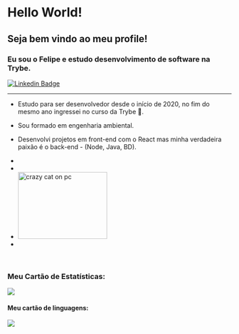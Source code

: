 # Hello World!

## Seja bem vindo ao meu profile! 

### Eu sou o Felipe e estudo desenvolvimento de software na Trybe.

[![Linkedin Badge](https://img.shields.io/badge/-LinkedIn-blue?style=flat-square&logo=Linkedin&logoColor=white&link=https://www.linkedin.com/in/fagnerpsantos/)](https://www.linkedin.com/in/felipe-de-carvalho-lopes-cardoso/)

<hr>

- Estudo para ser desenvolvedor desde o início de 2020, no fim do mesmo ano ingressei no curso da Trybe 🚀.

- Sou formado em engenharia ambiental.

- Desenvolvi projetos em front-end com o React mas minha verdadeira paixão é o back-end - (Node, Java, BD). 
- 
- <span>
-   <img src="https://d3q93wnyp4lkf8.cloudfront.net/revista/post_images/10385/0cbdbf59dba1246510c5f6e0902bc11ba804bfeb.gif?1534286330" alt="crazy cat on pc"                  style="width: 200px; height: 150px;" />
-   </span>

<br>
<h3> Meu Cartão de Estatísticas: </h3>
<img align="center" src="https://github-readme-stats.vercel.app/api?username=felipedclc" />
<br>
<h4> Meu cartão de linguagens: </h4>
<img align="center" src="https://github-readme-stats.vercel.app/api/top-langs/?username=felipedclc" />

<!-- * Meu Cartão de Estatísticas:

[![GitHub stats](https://github-readme-stats.vercel.app/api?username=felipedclc)](https://github.com/felipedclc)

* Meu cartão de linguagens:

[![Top Langs](https://github-readme-stats.vercel.app/api/top-langs/?username=felipedclc)](https://github.com/felipedclc) -->
